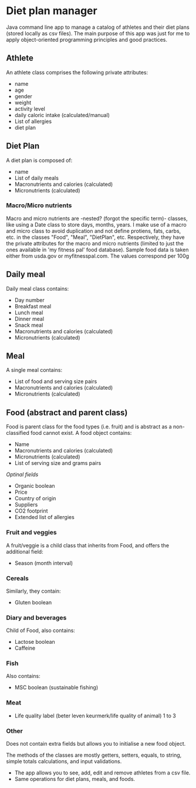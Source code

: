 # Diet plan manager

Java command line app to manage a catalog of athletes and their diet plans (stored locally as csv files). The main purpose of this app was just for me
to apply object-oriented programming principles and good practices.

## Athlete

An athlete class comprises the following private attributes:

* name
* age
* gender
* weight
* activity level
* daily caloric intake (calculated/manual)
* List of allergies
* diet plan

## Diet Plan

A diet plan is composed of:

* name
* List of daily meals
* Macronutrients and calories (calculated)
* Micronutrients (calculated)

### Macro/Micro nutrients

Macro and micro nutrients are -nested? (forgot the specific term)- classes, like using a Date class to store days,
months, years. I make use of a macro and micro class to avoid duplication and not define protiens, fats, carbs, etc. in
the classes "Food", "Meal", "DietPlan", etc. Respectively, they have the private attributes for the macro and
micro nutrients (limited to just the ones available in 'my fitness pal' food database). Sample food data is taken either
from usda.gov or myfitnesspal.com. The values correspond per 100g

## Daily meal

Daily meal class contains:

* Day number
* Breakfast meal
* Lunch meal
* Dinner meal
* Snack meal
* Macronutrients and calories (calculated)
* Micronutrients (calculated)

## Meal

A single meal contains:
* List of food and serving size pairs
* Macronutrients and calories (calculated)
* Micronutrients (calculated)

## Food (abstract and parent class)
Food is parent class for the food types (i.e. fruit) and is abstract as a non-classified food cannot exist.
A food object contains:
* Name
* Macronutrients and calories (calculated)
* Micronutrients (calculated)
* List of serving size and grams pairs

*Optinal fields*

* Organic boolean
* Price
* Country of origin
* Suppliers
* CO2 footprint
* Extended list of allergies

### Fruit and veggies
A fruit/veggie is a child class that inherits from Food, and offers the additional field:
* Season (month interval)

### Cereals
Similarly, they contain:
* Gluten boolean

### Diary and beverages
Child of Food, also contains:
* Lactose boolean
* Caffeine

### Fish
Also contains:
* MSC boolean (sustainable fishing)

### Meat
* Life quality label (beter leven keurmerk/life quality of animal) 1 to 3

### Other
Does not contain extra fields but allows you to initialise a new food object.

The methods of the classes are mostly getters, setters, equals, to string, simple totals calculations, and input validations.
* The app allows you to see, add, edit and remove athletes from a csv file.
* Same operations for diet plans, meals, and foods.
